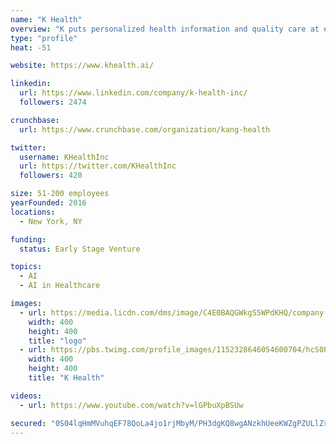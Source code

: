 ```yaml
---
name: "K Health"
overview: "K puts personalized health information and quality care at everyone’s fingertips. We are a global team of doctors and developers who are passionate about using advanced machine learning techniques to turn clinical health data into knowledge that can help you better manage your health."
type: "profile"
heat: -51

website: https://www.khealth.ai/

linkedin:
  url: https://www.linkedin.com/company/k-health-inc/
  followers: 2474

crunchbase:
  url: https://www.crunchbase.com/organization/kang-health

twitter:
  username: KHealthInc
  url: https://twitter.com/KHealthInc
  followers: 420

size: 51-200 employees
yearFounded: 2016
locations:
  - New York, NY

funding:
  status: Early Stage Venture

topics:
  - AI
  - AI in Healthcare

images:
  - url: https://media.licdn.com/dms/image/C4E0BAQGWkgS5WPdKHQ/company-logo_400_400/0?e=1582761600&v=beta&t=DuoR9KccYxc-Q_poWMEUT35eqGEwR4qGV9hirvz8Rrs
    width: 400
    height: 400
    title: "logo"
  - url: https://pbs.twimg.com/profile_images/1152328646054600704/hcS0E4O9_400x400.png
    width: 400
    height: 400
    title: "K Health"

videos:
  - url: https://www.youtube.com/watch?v=lGPbuXpBSUw

secured: "0S04lqHmMVuhqEF78QoLa4jo1rjMbyM/PH3dgKQ8wgANzkhUeeKWZgPZULlZr3JGKV+SNCWqEJXtAxbYFSeldaR38ZFxGLWp79wiCx8geA+Qc3CM+HB7YoXV92JA8XUBQw50QoVS4EXOXE9dYK4U4kotpD5ZrnV8DlFYx04Fyfbojdq0INrubkPxzg4KeC7L21xsqHWInm/3vK/cgQ34cSagLDo0A+bzE2eA1oTbpCNIWLUEi17na5UQsICwHBhvAn1JnT3bsbljixUbhOJ6JtEFdIn1vrebo/BSpNDRs1XeUppO730wIqvoBKvIQ7de;66dD3MC7lkdSDPvQs0sT2Q=="
---
```


